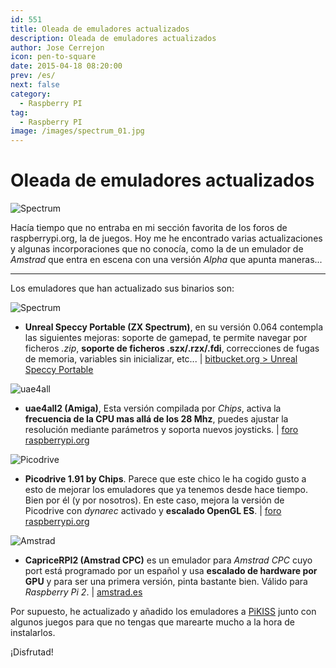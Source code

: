 ```yaml
---
id: 551
title: Oleada de emuladores actualizados
description: Oleada de emuladores actualizados
author: Jose Cerrejon
icon: pen-to-square
date: 2015-04-18 08:20:00
prev: /es/
next: false
category:
  - Raspberry PI
tag:
  - Raspberry PI
image: /images/spectrum_01.jpg
---
```


# Oleada de emuladores actualizados

![Spectrum](/images/spectrum_01.jpg)

Hacía tiempo que no entraba en mi sección favorita de los foros de raspberrypi.org, la de juegos. Hoy me he encontrado varias actualizaciones y algunas incorporaciones que no conocía, como la de un emulador de *Amstrad* que entra en escena con una versión *Alpha* que apunta maneras...

- - -
Los emuladores que han actualizado sus binarios son:

![Spectrum](/images/2015/04/spectrum.png)

* **Unreal Speccy Portable (ZX Spectrum)**, en su versión 0.064 contempla las siguientes mejoras: soporte de gamepad, te permite navegar por ficheros *.zip*, **soporte de ficheros .szx/.rzx/.fdi**, correcciones de fugas de memoria, variables sin inicializar, etc... | [bitbucket.org > Unreal Speccy Portable](https://bitbucket.org/djdron/unrealspeccyp/downloads)

![uae4all](/images/uae4all.png)

* **uae4all2 (Amiga)**, Esta versión compilada por *Chips*, activa la **frecuencia de la CPU mas allá de los 28 Mhz**, puedes ajustar la resolución mediante parámetros y soporta nuevos joysticks. | [foro raspberrypi.org](https://www.raspberrypi.org/forums/viewtopic.php?f=78&t=102328)

![Picodrive](/images/picodrive_new.png)

* **Picodrive 1.91 by Chips**. Parece que este chico le ha cogido gusto a esto de mejorar los emuladores que ya tenemos desde hace tiempo. Bien por él (y por nosotros). En este caso, mejora la versión de Picodrive con *dynarec* activado y **escalado OpenGL ES**. | [foro raspberrypi.org](https://www.raspberrypi.org/forums/viewtopic.php?f=78&t=105811)

![Amstrad](/images/amstrad.png)

* **CapriceRPI2 (Amstrad CPC)** es un emulador para *Amstrad CPC* cuyo port está programado por un español y usa **escalado de hardware por GPU** y para ser una primera versión, pinta bastante bien. Válido para *Raspberry Pi 2*. | [amstrad.es](http://www.amstrad.es/forum/viewtopic.php?f=34&t=3878)

Por supuesto, he actualizado y añadido los emuladores a [PiKISS](https://github.com/jmcerrejon/PiKISS) junto con algunos juegos para que no tengas que marearte mucho a la hora de instalarlos.

¡Disfrutad!